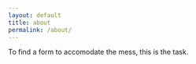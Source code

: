 ```yaml
---
layout: default
title: about
permalink: /about/
---
```


<p>To find a form to accomodate the mess, this is the task.</p>

